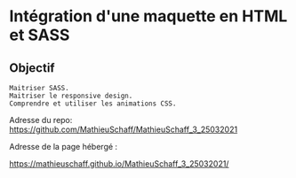 # Intégration d'une maquette en HTML et SASS

## Objectif

    Maitriser SASS.
    Maitriser le responsive design.
    Comprendre et utiliser les animations CSS.

Adresse du repo:
https://github.com/MathieuSchaff/MathieuSchaff_3_25032021

Adresse de la page hébergé :

https://mathieuschaff.github.io/MathieuSchaff_3_25032021/
